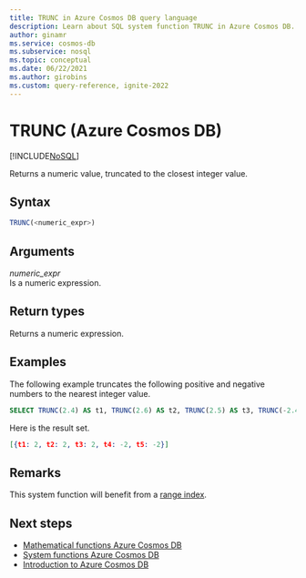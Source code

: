 ```yaml
---
title: TRUNC in Azure Cosmos DB query language
description: Learn about SQL system function TRUNC in Azure Cosmos DB.
author: ginamr
ms.service: cosmos-db
ms.subservice: nosql
ms.topic: conceptual
ms.date: 06/22/2021
ms.author: girobins
ms.custom: query-reference, ignite-2022
---
```

# TRUNC (Azure Cosmos DB)
[!INCLUDE[NoSQL](../../includes/appliesto-nosql.md)]

 Returns a numeric value, truncated to the closest integer value.  
  
## Syntax
  
```sql
TRUNC(<numeric_expr>)  
```  
  
## Arguments
  
*numeric_expr*  
   Is a numeric expression.  
  
## Return types
  
  Returns a numeric expression.  
  
## Examples
  
  The following example truncates the following positive and negative numbers to the nearest integer value.  
  
```sql
SELECT TRUNC(2.4) AS t1, TRUNC(2.6) AS t2, TRUNC(2.5) AS t3, TRUNC(-2.4) AS t4, TRUNC(-2.6) AS t5  
```  
  
 Here is the result set.  
  
```json
[{t1: 2, t2: 2, t3: 2, t4: -2, t5: -2}]  
```

## Remarks

This system function will benefit from a [range index](../../index-policy.md#includeexclude-strategy).

## Next steps

- [Mathematical functions Azure Cosmos DB](system-functions.yml)
- [System functions Azure Cosmos DB](system-functions.md)
- [Introduction to Azure Cosmos DB](../../introduction.md)
